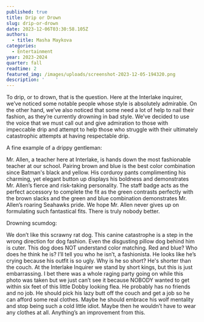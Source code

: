 ```yaml
---
published: true
title: Drip or Drown
slug: drip-or-drown
date: 2023-12-06T03:30:58.105Z
authors:
  - title: Masha Maykova
categories:
  - Entertainment
year: 2023-2024
quarter: fall
readtime: 2
featured_img: /images/uploads/screenshot-2023-12-05-194320.png
description: '    '
---
```


To drip, or to drown, that is the question. Here at the Interlake inquirer, we’ve noticed some notable people whose style is absolutely admirable. On the other hand, we’ve also noticed that some need a lot of help to nail their fashion, as they’re currently drowning in bad style. We’ve decided to use the voice that we must call out and give admiration to those with impeccable drip and attempt to help those who struggle with their ultimately catastrophic attempts at having respectable drip.

A fine example of a drippy gentleman:

Mr. Allen, a teacher here at Interlake, is hands down the most fashionable teacher at our school. Pairing brown and blue is the best color combination since Batman's black and yellow. His corduroy pants complimenting his charming, yet elegant button up displays his boldness and demonstrates Mr. Allen’s fierce and risk-taking personality. The staff badge acts as the perfect accessory to complete the fit as the green contrasts perfectly with the brown slacks and the green and blue combination demonstrates Mr. Allen’s roaring Seahawks pride. We hope Mr. Allen never gives up on formulating such fantastical fits. There is truly nobody better.

Drowning scumdog:

We don’t like this scrawny rat dog. This canine catastrophe is a step in the wrong direction for dog fashion. Even the disgusting pillow dog behind him is cuter. This dog does NOT understand color matching. Red and blue? Who does he think he is? I’ll tell you who he isn’t, a fashionista. He looks like he’s crying because his outfit is so ugly. Why is he so short? He's shorter than the couch. At the Interlake Inquirer we stand by short kings, but this is just embarrassing. I bet there was a whole raging party going on while this photo was taken but we just can’t see it because NOBODY wanted to get within six feet of this little Dobby looking flea. He probably has no friends and no job. He should pick his lazy butt off the couch and get a job so he can afford some real clothes. Maybe he should embrace his wolf mentality and stop being such a cold little idiot. Maybe then he wouldn’t have to wear any clothes at all. Anything’s an improvement from this.
